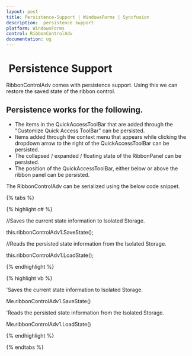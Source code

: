 ```yaml
---
layout: post
title: Persistence-Support | WindowsForms | Syncfusion
description:  persistence support
platform: WindowsForms
control: RibbonControlAdv 
documentation: ug
---
```


#  Persistence Support

RibbonControlAdv comes with persistence support. Using this we can restore the saved state of the ribbon control.

## Persistence works for the following.

* The items in the QuickAccessToolBar that are added through the "Customize Quick Access ToolBar" can be persisted.
* Items added through the context menu that appears while clicking the dropdown arrow to the right of the QuickAccessToolBar can be persisted.
* The collapsed / expanded / floating state of the RibbonPanel can be persisted.
* The position of the QuickAccessToolBar, either below or above the ribbon panel can be persisted.

The RibbonControlAdv can be serialized using the below code snippet.

{% tabs %}

{% highlight c# %}

//Saves the current state information to Isolated Storage.

this.ribbonControlAdv1.SaveState();

//Reads the persisted state information from the Isolated Storage.

this.ribbonControlAdv1.LoadState();

{% endhighlight %}

{% highlight vb %}

'Saves the current state information to Isolated Storage.

Me.ribbonControlAdv1.SaveState()

'Reads the persisted state information from the Isolated Storage.

Me.ribbonControlAdv1.LoadState()

{% endhighlight %}

{% endtabs %}



